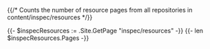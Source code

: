 {{/* Counts the number of resource pages from all repositories in content/inspec/resources */}}

{{- $inspecResources := .Site.GetPage "inspec/resources" -}}
{{- len $inspecResources.Pages -}}
